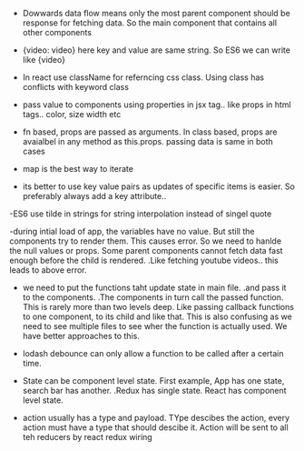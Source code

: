 - Dowwards data flow means only the most parent component should be response for fetching data. So the main component that contains all other components

- {video: video} here key and value are same string. So ES6 we can write like {video}

- In react use className for referncing css class. Using class has conflicts with keyword class

- pass value to components using properties in jsx tag.. like props in html tags.. color, size width etc

- fn based, props are passed as arguments. In class based, props are avaialbel in any method as this.props. passing data is same in both cases

- map is the best way to iterate

- its better to use key value pairs as updates of specific items is easier. So preferably always add a key attribute..

-ES6 use tilde in strings for string interpolation instead of singel quote

-during intial load of app, the variables have no value. But still the components try to render them. This causes error. So we need to hanlde the null values or props. Some parent components cannot fetch data fast enough before the child is rendered. .Like fetching youtube videos.. this leads to above error.

- we need to put the functions taht update state in main file. .and pass it to the components. .The components in turn call the passed function. This is rarely more than two levels deep. Like passing callback functions to one component, to its child and like that. This is also confusing as we need to see multiple files to see wher the function is actually used. We have better approaches to this.

- lodash debounce can only allow a function to be called after a certain time.

- State can be component level state. First example, App has one state, search bar has another. .Redux has single state. React has component level state.

- action usually has a type and payload. TYpe descibes the action, every action must have a type that should descibe it. Action will be sent to all teh reducers by react redux wiring 
